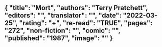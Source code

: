 {
 "title": "Mort",
 "authors": "Terry Pratchett",
 "editors": "",
 "translator": "",
 "date": "2022-03-25",
 "rating": "+",
 "re-read": "TRUE",
 "pages": "272",
 "non-fiction": "",
 "comic": "",
 "published": "1987",
 "image": ""
}
---

